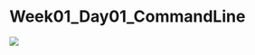 # Week01_Day01_CommandLine

![](https://paper.dropbox.com/ep/redirect/image?url=https%3A%2F%2Fpaper-attachments.dropbox.com%2Fs_8C194D04D04449B510CA144E6C46E182350AA2AAF78C1FDBEBF93E0411A138BD_1632571616475_Tuwaiq1000-google-logo-01.png&hmac=CmaMEKHyRSvVAyS30ZIOaiaayfjRDSUHSB6Zgsy1TXk%3D&width=1490)
